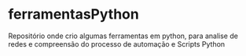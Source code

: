 # ferramentasPython
Repositório onde crio algumas ferramentas em python, para analise de redes e compreensão do processo de automação e Scripts Python
